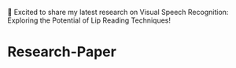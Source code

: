 🚀 Excited to share my latest research on Visual Speech Recognition: Exploring the Potential
of Lip Reading Techniques!
# Research-Paper
